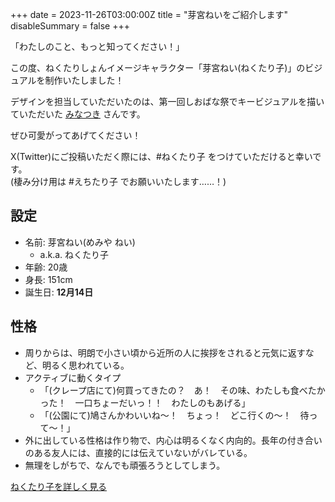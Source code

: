 +++
date = 2023-11-26T03:00:00Z
title = "芽宮ねいをご紹介します"
disableSummary = false
+++

「わたしのこと、もっと知ってください！」

<!--more-->

この度、ねくたりしょんイメージキャラクター「芽宮ねい(ねくたり子)」のビジュアルを制作いたしました！

デザインを担当していただいたのは、第一回しおばな祭でキービジュアルを描いていただいた [みなつき](https://x.com/m1natsuk1) さんです。

ぜひ可愛がってあげてください！

X(Twitter)にご投稿いただく際には、#ねくたり子 をつけていただけると幸いです。  
(棲み分け用は #えちたり子 でお願いいたします……！)

## 設定

- 名前: 芽宮ねい(めみや ねい)
  - a.k.a. ねくたり子
- 年齢: 20歳
- 身長: 151cm
- 誕生日: **12月14日**

## 性格
- 周りからは、明朗で小さい頃から近所の人に挨拶をされると元気に返すなど、明るく思われている。
- アクティブに動くタイプ
  - 「(クレープ店にて)何買ってきたの？　あ！　その味、わたしも食べたかった！　一口ちょーだいっ！！　わたしのもあげる」
  - 「(公園にて)鳩さんかわいいね〜！　ちょっ！　どこ行くの〜！　待って〜！」
- 外に出している性格は作り物で、内心は明るくなく内向的。長年の付き合いのある友人には、直接的には伝えていないがバレている。
- 無理をしがちで、なんでも頑張ろうとしてしまう。

[ねくたり子を詳しく見る](/nectari-co)
